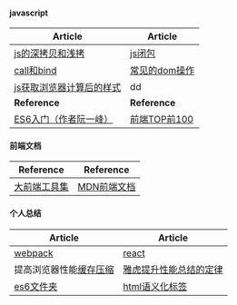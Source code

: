 #### javascript
| Article | Article |
| ------- | ------- |
| [js的深拷贝和浅拷](http://www.cnblogs.com/taohuashan/p/6652770.html) | [js闭包](http://www.cnblogs.com/taohuashan/p/6689619.html) |
| [call和bind](http://www.cnblogs.com/taohuashan/p/8241976.html) | [常见的dom操作](http://www.cnblogs.com/taohuashan/p/8243517.html) |
| [js获取浏览器计算后的样式](http://www.zhangxinxu.com/wordpress/2012/05/getcomputedstyle-js-getpropertyvalue-currentstyle/) | dd |
| **Reference** | **Reference** |
| [ES6入门（作者阮一峰）](http://es6.ruanyifeng.com/) | [前端TOP前100](https://www.awesomes.cn/rank) |

#### 前端文档
| Reference | Reference |
| --------- | --------- |
| [大前端工具集](https://github.com/nieweidong/fetool) | [MDN前端文档](https://developer.mozilla.org/zh-CN/docs/Web/JavaScript/A_re-introduction_to_JavaScript) |

#### 个人总结
| Article | Article |
| --------- | --------- |
| [webpack](/book/webpack/webpackUse.md/) | [react](/book/react/reactStudy.md/) |
| 提高浏览器性能[缓存](/book/browser/cache.md/)[压缩](/book/browser/compression.md/) | [雅虎提升性能总结的定律](/book/browser/yahoo.md/) |
| [es6文件夹](/book/es6/) | [html语义化标签](/book/html/html.md/) |
